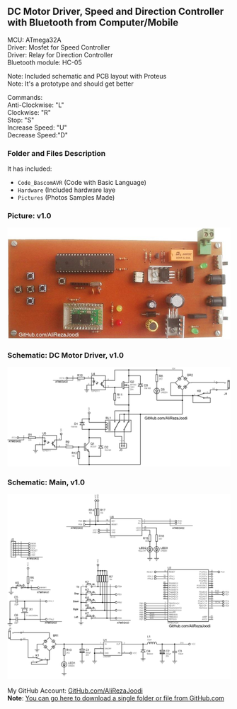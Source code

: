 ## DC Motor Driver, Speed and Direction Controller with Bluetooth from Computer/Mobile

MCU:			ATmega32A  
Driver: 		Mosfet for Speed Controller  
Driver:			Relay for Direction Controller  
Bluetooth module:	HC-05  

Note: Included schematic and PCB layout with Proteus  
Note: It's a prototype and should get better 

Commands:  
Anti-Clockwise:	"L"  
Clockwise:	"R"  
Stop:		"S"  
Increase Speed:	"U"  
Decrease Speed:"D"  

### Folder and Files Description
It has included:
- `Code_BascomAVR` (Code with Basic Language)
- `Hardware` (Included hardware laye
- `Pictures` (Photos Samples Made)

### Picture: v1.0
![](Pictures/v1.0.jpg)

### Schematic: DC Motor Driver, v1.0
![](Hardware/v1.0_Driver.png)

### Schematic: Main, v1.0
![](Hardware/v1.0.png)


My GitHub Account: [GitHub.com/AliRezaJoodi](https://github.com/AliRezaJoodi)  
**Note**: [You can go here to download a single folder or file from GitHub.com](https://minhaskamal.github.io/DownGit/#/home)
